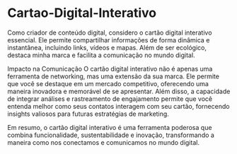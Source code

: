# Cartao-Digital-Interativo
Como criador de conteúdo digital, considero o cartão digital interativo essencial. Ele permite compartilhar informações de forma dinâmica e instantânea, incluindo links, vídeos e mapas. Além de ser ecológico, destaca minha marca e facilita a comunicação no mundo digital.

Impacto na Comunicação
O cartão digital interativo não é apenas uma ferramenta de networking, mas uma extensão da sua marca. Ele permite que você se destaque em um mercado competitivo, oferecendo uma maneira inovadora e memorável de se apresentar. Além disso, a capacidade de integrar análises e rastreamento de engajamento permite que você entenda melhor como seus contatos interagem com seu cartão, fornecendo insights valiosos para futuras estratégias de marketing.

Em resumo, o cartão digital interativo é uma ferramenta poderosa que combina funcionalidade, sustentabilidade e inovação, transformando a maneira como nos conectamos e comunicamos no mundo digital.
